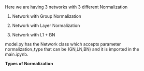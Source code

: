 Here we are having 3 networks with 3 different Normalization


1. Network with Group Normalization

2. Network with Layer Normalization

3. Network with L1 + BN


model.py has the Network class which accepts parameter normalization_type that can be (GN,LN,BN) and it is imported in the main.ipynb.


**Types of Normalization**



